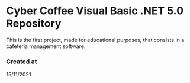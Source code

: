 # Cyber Coffee Visual Basic .NET 5.0 Repository

This is the first project, made for educational purposes, that consists in a cafeteria management software.

### Created at
15/11/2021
